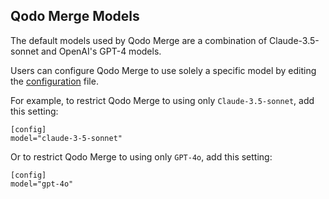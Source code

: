 ## Qodo Merge Models

The default models used by Qodo Merge are a combination of Claude-3.5-sonnet and  OpenAI's GPT-4 models.

Users can configure Qodo Merge to use solely a specific model by editing the [configuration](https://qodo-merge-docs.qodo.ai/usage-guide/configuration_options/) file.

For example, to restrict Qodo Merge to using only `Claude-3.5-sonnet`, add this setting:

```
[config]
model="claude-3-5-sonnet"
```

Or to restrict Qodo Merge to using only `GPT-4o`, add this setting:
```
[config]
model="gpt-4o"
```
